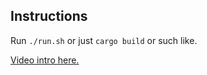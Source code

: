 ## Instructions

Run `./run.sh` or just `cargo build` or such like.

[Video intro here.](https://youtu.be/VhCgep06-I8)
